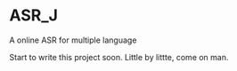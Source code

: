 # ASR_J
A online ASR for multiple language


Start to write this project soon. Little by littte, come on man.

